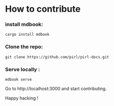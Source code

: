 # How to contribute

### install mdbook:

```
cargo install mdbook
```

### Clone the repo:
```
git clone https://github.com/pirl/pirl-docs.git
```
### Serve locally :

```
mdbook serve  
```

Go to http://localhost:3000 and start contributing.

Happy hacking !
